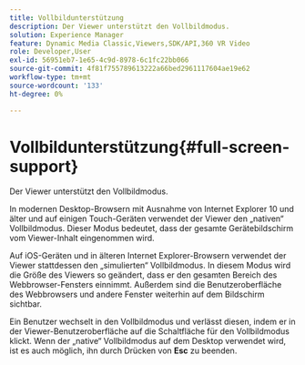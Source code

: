 ```yaml
---
title: Vollbildunterstützung
description: Der Viewer unterstützt den Vollbildmodus.
solution: Experience Manager
feature: Dynamic Media Classic,Viewers,SDK/API,360 VR Video
role: Developer,User
exl-id: 56951eb7-1e65-4c9d-8978-6c1fc22bb066
source-git-commit: 4f81f755789613222a66bed2961117604ae19e62
workflow-type: tm+mt
source-wordcount: '133'
ht-degree: 0%

---
```


# Vollbildunterstützung{#full-screen-support}

Der Viewer unterstützt den Vollbildmodus.

In modernen Desktop-Browsern mit Ausnahme von Internet Explorer 10 und älter und auf einigen Touch-Geräten verwendet der Viewer den „nativen“ Vollbildmodus. Dieser Modus bedeutet, dass der gesamte Gerätebildschirm vom Viewer-Inhalt eingenommen wird.

Auf iOS-Geräten und in älteren Internet Explorer-Browsern verwendet der Viewer stattdessen den „simulierten“ Vollbildmodus. In diesem Modus wird die Größe des Viewers so geändert, dass er den gesamten Bereich des Webbrowser-Fensters einnimmt. Außerdem sind die Benutzeroberfläche des Webbrowsers und andere Fenster weiterhin auf dem Bildschirm sichtbar.

Ein Benutzer wechselt in den Vollbildmodus und verlässt diesen, indem er in der Viewer-Benutzeroberfläche auf die Schaltfläche für den Vollbildmodus klickt. Wenn der „native“ Vollbildmodus auf dem Desktop verwendet wird, ist es auch möglich, ihn durch Drücken von **Esc** zu beenden.
